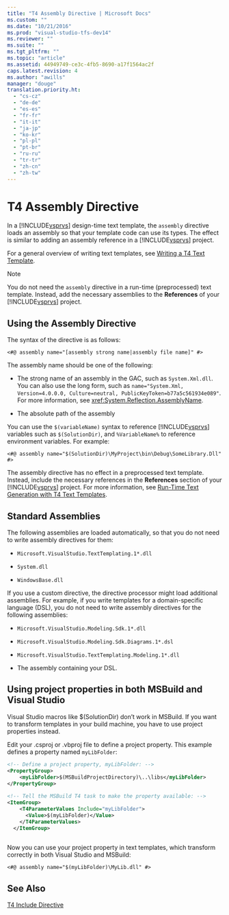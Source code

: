 ```yaml
---
title: "T4 Assembly Directive | Microsoft Docs"
ms.custom: ""
ms.date: "10/21/2016"
ms.prod: "visual-studio-tfs-dev14"
ms.reviewer: ""
ms.suite: ""
ms.tgt_pltfrm: ""
ms.topic: "article"
ms.assetid: 44949749-ce3c-4fb5-8690-a17f1564ac2f
caps.latest.revision: 4
ms.author: "awills"
manager: "douge"
translation.priority.ht: 
  - "cs-cz"
  - "de-de"
  - "es-es"
  - "fr-fr"
  - "it-it"
  - "ja-jp"
  - "ko-kr"
  - "pl-pl"
  - "pt-br"
  - "ru-ru"
  - "tr-tr"
  - "zh-cn"
  - "zh-tw"
---
```

# T4 Assembly Directive
In a [!INCLUDE[vsprvs](../code-quality/includes/vsprvs_md.md)] design-time text template, the `assembly` directive loads an assembly so that your template code can use its types. The effect is similar to adding an assembly reference in a [!INCLUDE[vsprvs](../code-quality/includes/vsprvs_md.md)] project.  
  
 For a general overview of writing text templates, see [Writing a T4 Text Template](../modeling/writing-a-t4-text-template.md).  
  
> [!NOTE]
>  You do not need the `assembly` directive in a run-time (preprocessed) text template. Instead, add the necessary assemblies to the **References** of your [!INCLUDE[vsprvs](../code-quality/includes/vsprvs_md.md)] project.  
  
## Using the Assembly Directive  
 The syntax of the directive is as follows:  
  
```  
<#@ assembly name="[assembly strong name|assembly file name]" #>  
```  
  
 The assembly name should be one of the following:  
  
-   The strong name of an assembly in the GAC, such as `System.Xml.dll`. You can also use the long form, such as `name="System.Xml, Version=4.0.0.0, Culture=neutral, PublicKeyToken=b77a5c561934e089"`. For more information, see <xref:System.Reflection.AssemblyName>.  
  
-   The absolute path of the assembly  
  
 You can use the `$(variableName)` syntax to reference [!INCLUDE[vsprvs](../code-quality/includes/vsprvs_md.md)] variables such as `$(SolutionDir)`, and `%VariableName%` to reference environment variables. For example:  
  
```  
<#@ assembly name="$(SolutionDir)\MyProject\bin\Debug\SomeLibrary.Dll" #>  
```  
  
 The assembly directive has no effect in a preprocessed text template. Instead, include the necessary references in the **References** section of your [!INCLUDE[vsprvs](../code-quality/includes/vsprvs_md.md)] project. For more information, see [Run-Time Text Generation with T4 Text Templates](../modeling/run-time-text-generation-with-t4-text-templates.md).  
  
## Standard Assemblies  
 The following assemblies are loaded automatically, so that you do not need to write assembly directives for them:  
  
-   `Microsoft.VisualStudio.TextTemplating.1*.dll`  
  
-   `System.dll`  
  
-   `WindowsBase.dll`  
  
 If you use a custom directive, the directive processor might load additional assemblies. For example, if you write templates for a domain-specific language (DSL), you do not need to write assembly directives for the following assemblies:  
  
-   `Microsoft.VisualStudio.Modeling.Sdk.1*.dll`  
  
-   `Microsoft.VisualStudio.Modeling.Sdk.Diagrams.1*.dsl`  
  
-   `Microsoft.VisualStudio.TextTemplating.Modeling.1*.dll`  
  
-   The assembly containing your DSL.  
  
##  <a name="msbuild"></a> Using project properties in both MSBuild and Visual Studio  
 Visual Studio macros like $(SolutionDir) don’t work in MSBuild. If you want to transform templates in your build machine, you have to use project properties instead.  
  
 Edit your .csproj or .vbproj file to define a project property. This example defines a property named `myLibFolder`:  
  
```xml  
<!-- Define a project property, myLibFolder: -->  
<PropertyGroup>  
    <myLibFolder>$(MSBuildProjectDirectory)\..\libs</myLibFolder>  
</PropertyGroup>  
  
<!-- Tell the MSBuild T4 task to make the property available: -->  
<ItemGroup>  
    <T4ParameterValues Include="myLibFolder">  
      <Value>$(myLibFolder)</Value>  
    </T4ParameterValues>  
  </ItemGroup>  
  
```  
  
 Now you can use your project property in text templates, which transform correctly in both Visual Studio and MSBuild:  
  
```  
<#@ assembly name="$(myLibFolder)\MyLib.dll" #>  
```  
  
## See Also  
 [T4 Include Directive](../modeling/t4-include-directive.md)